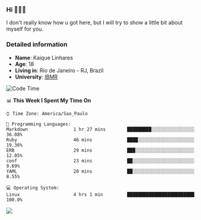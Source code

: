 ### Hi 🙋🏽‍♂️

I don't really know how u got here, but I will try to show a little bit about myself for you.

### Detailed information

* **Name**: Kaique Linhares
* **Age**: 18
* **Living in**: Rio  de Janeiro - RJ, Brazil
* **University**: [IBMR](https://www.ibmr.br/)

<!--START_SECTION:waka-->
![Code Time](http://img.shields.io/badge/Code%20Time-333%20hrs%2012%20mins-blue)

📊 **This Week I Spent My Time On** 

```text
⌚︎ Time Zone: America/Sao_Paulo

💬 Programming Languages: 
Markdown                 1 hr 27 mins        █████████░░░░░░░░░░░░░░░░   36.08% 
Ruby                     46 mins             ████░░░░░░░░░░░░░░░░░░░░░   19.36% 
ERB                      29 mins             ███░░░░░░░░░░░░░░░░░░░░░░   12.05% 
conf                     23 mins             ██░░░░░░░░░░░░░░░░░░░░░░░   9.69% 
YAML                     20 mins             ██░░░░░░░░░░░░░░░░░░░░░░░   8.55%

💻 Operating System: 
Linux                    4 hrs 1 min         █████████████████████████   100.0%

```


<!--END_SECTION:waka-->

<a href="https://www.linkedin.com/in/kaique-linhares-25a840208/"  target="_blank"><img src="https://img.shields.io/badge/-LinkedIn-%230077B5?style=for-the-badge&logo=linkedin&logoColor=white" target="_blank"></a>
